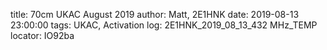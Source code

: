 title: 70cm UKAC August 2019
author: Matt, 2E1HNK
date: 2019-08-13 23:00:00
tags: UKAC, Activation
log: 2E1HNK_2019_08_13_432 MHz_TEMP
locator: IO92ba

